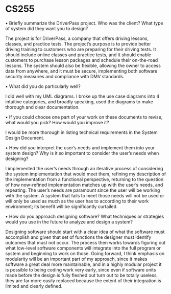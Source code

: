 # CS255

•	Briefly summarize the DriverPass project. Who was the client? What type of system did they want you to design?

The project is for DriverPass, a company that offers driving lessons, classes, and practice tests. The project’s purpose is to provide better driving training to customers who are preparing for their driving tests. It should include online classes and practice tests, and it should enable customers to purchase lesson packages and schedule their on-the-road lessons. The system should also be flexible, allowing the owner to access data from anywhere, and it must be secure, implementing both software security measures and compliance with DMV standards.


•	What did you do particularly well?

I did well with my UML diagrams. I broke up the use case diagrams into 4 intuitive categories, and broadly speaking, used the diagrams to make thorough and clear documentation. 


•	If you could choose one part of your work on these documents to revise, what would you pick? How would you improve it?

I would be more thorough in listing technical requirements in the System Design Document. 


•	How did you interpret the user’s needs and implement them into your system design? Why is it so important to consider the user’s needs when designing?

I implemented the user’s needs through an iterative process of considering the system implementation that would meet them, refining my description of the implementation from a functional perspective, returning to the question of how now-refined implementation matches up with the user’s needs, and repeating. The user’s needs are paramount since the user will be working with the system. A system that fails to meet those needs will not be used or will only be used as much as the user has to according to their work environment; its benefit will be significantly curtailed.


•	How do you approach designing software? What techniques or strategies would you use in the future to analyze and design a system?

Designing software should start with a clear idea of what the software must accomplish and given that set of functions the designer must identify outcomes that must not occur. The process then works towards figuring out what low-level software components will integrate into the full program or system and beginning to work on those. Going forward, I think emphasis on modularity will be an important part of my approach, since it makes software a great deal more maintainable, and in a highly modular project it is possible to being coding work very early, since even if software units made before the design is fully fleshed out turn out to be totally useless, they are far more easily replaced because the extent of their integration is limited and clearly defined.  
